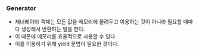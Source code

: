 ### Generator
- 제너레이터 객체는 모든 값을 메모리에 올려두고 이용하는 것이 아니라 필요할 때마다 생성해서 반환하는 일을 한다.
- 이 때문에 메모리를 효율적으로 사용할 수 있다.
- 이를 이용하기 위해 yield 문법이 필요한 것이다.
